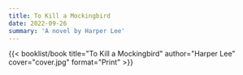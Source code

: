 ```yaml
---
title: To Kill a Mockingbird
date: 2022-09-26
summary: 'A novel by Harper Lee'
---
```


{{< booklist/book
title="To Kill a Mockingbird"
author="Harper Lee"
cover="cover.jpg"
format="Print" >}}
